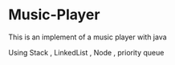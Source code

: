 # Music-Player
This is an implement of a music player with java

Using Stack , LinkedList , Node , priority queue 
